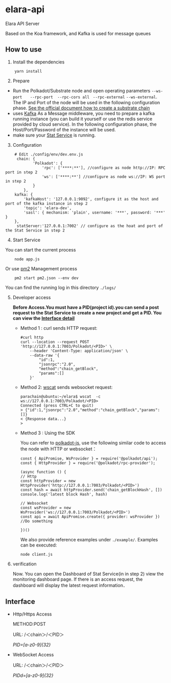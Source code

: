 # elara-api
Elara API Server

Based on the Koa framework, and Kafka is used for message queues

## How to use
 1. Install the dependencies
```
    yarn install 
```
2. Prepare
- Run the Polkadot/Substrate node and open operating parameters  `--ws-port ` 　` --rpc-port `　`--rpc-cors all` ` --rpc-external`  `--ws-external`. The IP and Port of the node will be used in the following configuration phase. [See the official document how to create a substrate chain](https://substrate.dev/docs/en/tutorials/create-your-first-substrate-chain/)
- uses [Kafka](http://kafka.apache.org/) As a Message middleware, you need to prepare a kafka running instance (you can build it yourself or use the redis service provided by cloud service). In the following configuration phase, the Host/Port/Password of the instance will be used.
- make sure your [Stat Service](https://github.com/patractlabs/elara/tree/master/packages/stat) is running. 

3. Configuration
```
    # Edit ./config/env/dev.env.js
     chain: {
            'Polkadot': {
                'rpc': ['****:**'], //configure as node http://IP: RPC port in step 2
                'ws': ['****:**'] //configure as node ws://IP: WS port in step 2
            }
        },
    kafka: {
        'kafkaHost': '127.0.0.1:9092', configure it as the host and port of the kafka instance in step 2
        'topic': 'elara-dev',
        'sasl': { mechanism: 'plain', username: '***', password: '***' }
    },
     statServer:'127.0.0.1:7002' // configure as the hoat and port of the Stat Service in step 2
```

 4. Start Service
 
 You can start the current process

```
    node app.js
```

Or use [pm2](https://github.com/Unitech/pm2) Management process


```
    pm2 start pm2.json --env dev
```

You can find the running log in this directory `./logs/`



5. Developer access

    **Before Access.You must have a PID(project id).you can send a post request to the Stat Service to create a new project and get a PID. You can view the [Interface detail ](https://github.com/patractlabs/elara/tree/master/packages/stat#3-new-project)**
   
    - Method 1 : curl sends HTTP request:
        ```
        #curl http
        curl --location --request POST 'http://127.0.0.1:7003/Polkadot/<PID>' \
            --header 'Content-Type: application/json' \
            --data-raw '{
                "id":1,
                "jsonrpc":"2.0",
                "method":"chain_getBlock",
                "params":[]
            }'
        ```

    - Method 2: [wscat](https://github.com/websockets/wscat) sends websocket request:
        ```
        parachain@ubuntu:~/elara$ wscat  -c ws://127.0.0.1:7003/Polkadot/<PID>
        Connected (press CTRL+C to quit)
        > {"id":1,"jsonrpc":"2.0","method":"chain_getBlock","params":[]}
        < {Response data...}
        > 
        ```
     - Method 3 : Using the SDK
    
        You can refer to [polkadot-js](https://github.com/polkadot-js), use the following similar code to access the node with HTTP or websocket：


        ```
        const { ApiPromise, WsProvider } = require('@polkadot/api');
        const { HttpProvider } = require('@polkadot/rpc-provider');

        (async function () {
        // Http
        const httpProvider = new HttpProvider('http://127.0.0.1:7003/Polkadot/<PID>')
        const hash = await httpProvider.send('chain_getBlockHash', [])
        console.log('latest block Hash', hash)

        // Websocket
        const wsProvider = new WsProvider('ws://127.0.0.1:7003/Polkadot/<PID>')
        const api = await ApiPromise.create({ provider: wsProvider })
        //Do something

        })()

        ```
        We also provide reference examples under `./example/`.
        Examples can be executed:

        ```
        node client.js
        ```
    
6. verification

   Now. You can open the Dashboard of Stat Service(in in step 2) view the monitoring dashboard page. If there is an access request, the dashboard will display the latest request information．


## Interface
- Http/Https Access

    METHOD:POST 

    URL:  /＜chain＞/＜PID＞

    *PID=[a-z0-9]{32}*

-  WebSocket Access

    URL: /＜chain＞/＜PID＞

    *PIDd=[a-z0-9]{32}*